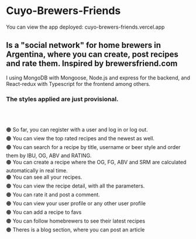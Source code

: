 # Cuyo-Brewers-Friends

You can view the app deployed: cuyo-brewers-friends.vercel.app

## Is a "social network" for home brewers in Argentina, where you can create, post recipes and rate them. Inspired by brewersfriend.com

I using MongoDB with Mongoose, Node.js and express for the backend,
and React-redux with Typescript for the frontend among others.

### The styles applied are just provisional.

<br></br>

🟠 So far, you can register with a user and log in or log out. </br>
🟠 You can view the top rated recipes and the newest as well.</br>
🟠 You can search for a recipe by title, username or beer style and order them by IBU, OG, ABV and RATING.</br>
🟠 You can create a recipe where the OG, FG, ABV and SRM are calculated automatically in real time.</br>
🟠 You can see all your recipes.</br>
🟠 You can view the recipe detail, with all the parameters.</br>
🟠 You can rate it and post a comment.</br>
🟠 You can view your user profile or any other user profile</br>
🟠 You can add a recipe to favs</br>
🟠 You can follow homebrewers to see their latest recipes</br>
🟠 Theres is a blog section, where you can post an article</br>
